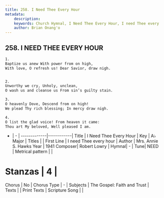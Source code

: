 ```yaml
---
title: 258. I Need Thee Every Hour
metadata:
    description: 
    keywords: Church Hymnal, I Need Thee Every Hour, I need Thee every hour, 
    author: Brian Onang'o
---
```



## 258. I NEED THEE EVERY HOUR

```txt
1.
Baptize us anew With power from on high,
With love, O refresh us! Dear Savior, draw nigh.


2.
Unworthy we cry, Unholy, unclean,
O wash us and cleanse us From sin’s guilty stain.

3.
O heavenly Dove, Descend from on high!
We plead Thy rich blessing; In mercy draw nigh.

4.
O list the glad voice! From heaven it came:
Thou art My beloved, Well pleased I am.
```

- |   -  |
-------------|------------|
Title | I Need Thee Every Hour |
Key | A♭ Major |
Titles |  |
First Line | I need Thee every hour |
Author | Mrs. Annie S. Hawks
Year | 1941
Composer| Robert Lowry |
Hymnal|  - |
Tune| NEED |
Metrical pattern | |
# Stanzas | 4 |
Chorus | No |
Chorus Type | - |
Subjects | The Gospel: Faith and Trust |
Texts |  |
Print Texts | 
Scripture Song |  |
  
